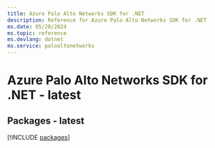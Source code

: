 ```yaml
---
title: Azure Palo Alto Networks SDK for .NET
description: Reference for Azure Palo Alto Networks SDK for .NET
ms.date: 05/28/2024
ms.topic: reference
ms.devlang: dotnet
ms.service: paloaltonetworks
---
```

# Azure Palo Alto Networks SDK for .NET - latest
## Packages - latest
[!INCLUDE [packages](palo-alto-networks-index.md)]